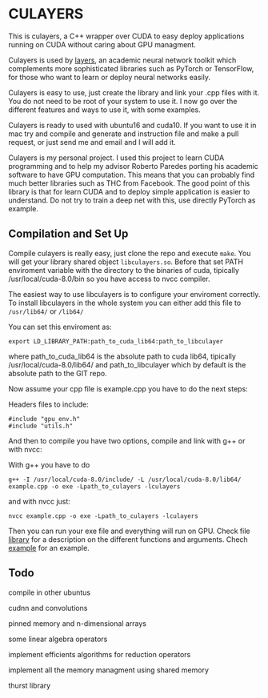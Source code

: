 # CULAYERS
This is culayers, a C++ wrapper over CUDA to easy deploy applications running on CUDA without caring about GPU managment.

Culayers is used by [layers](https://github.com/RParedesPalacios/Layers), an academic neural network toolkit which complements more sophisticated libraries such as PyTorch or TensorFlow, for those who want to learn or deploy neural networks easily.

Culayers is easy to use, just create the library and link your .cpp files with it. You do not need to be root of your system to use it. I now go over the different features and ways to use it, with some examples.

Culayers is ready to used with ubuntu16 and cuda10. If you want to use it in mac try and compile and generate and instruction file and make a pull request, or just send me and email and I will add it.

Culayers is my personal project. I used this project to learn CUDA programming and to help my advisor Roberto Paredes porting his academic software to have GPU computation. This means that you can probably find much better libraries such as THC from Facebook. The good point of this library is that for learn CUDA and to deploy simple application is easier to understand. Do not try to train a deep net with this, use directly PyTorch as example. 

## Compilation and Set Up

Compile culayers is really easy, just clone the repo and execute ```make```. You will get your library shared object ```libculayers.so```. Before that set PATH enviroment variable with the directory to the binaries of cuda, tipically /usr/local/cuda-8.0/bin so you have access to nvcc compiler.

The easiest way to use libculayers is to configure your enviroment correctly. To install libculayers in the whole system you can either add this file to ```/usr/lib64/``` or ```/lib64/```

You can set this enviroment as:

```export LD_LIBRARY_PATH:path_to_cuda_lib64:path_to_libculayer```

where path_to_cuda_lib64 is the absolute path to cuda lib64, tipically /usr/local/cuda-8.0/lib64/ and path_to_libculayer which by default is the absolute path to the GIT repo. 

Now assume your cpp file is example.cpp you have to do the next steps:

Headers files to include:
```
#include "gpu_env.h"
#include "utils.h"
```
And then to compile you have two options, compile and link with g++ or with nvcc:

With g++ you have to do
``` 
g++ -I /usr/local/cuda-8.0/include/ -L /usr/local/cuda-8.0/lib64/  example.cpp -o exe -Lpath_to_culayers -lculayers
```
and with nvcc just:
```
nvcc example.cpp -o exe -Lpath_to_culayers -lculayers
```
Then you can run your exe file and everything will run on GPU. Check file [library](https://github.com/jmaronas/CULAYERS/blob/master/library.md) for a description on the different functions and arguments. Chech [example](https://github.com/jmaronas/CULAYERS/tree/master/examples) for an example.

## Todo

compile in other ubuntus

cudnn and convolutions

pinned memory and n-dimensional arrays

some linear algebra operators

implement efficients algorithms for reduction operators

implement all the memory managment using shared memory

thurst library
